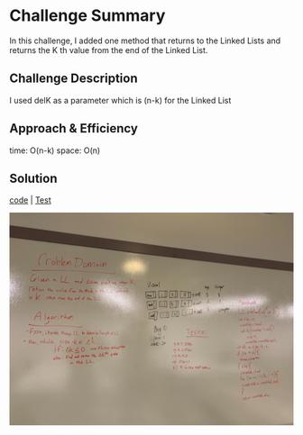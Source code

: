 # Challenge Summary
In this challenge, I added one method that returns to the Linked Lists and returns the K th value from the end of 
the Linked List.

## Challenge Description
 I used delK as a parameter which is (n-k) for the Linked List

## Approach & Efficiency
 time: O(n-k)
 space: O(n)

## Solution
[code](../src/main/java/code401Challenges/linkedlist/LinkedList.java) | 
[Test](../src/test/java/code401Challenges/linkedlist/LinkedListTest.java)

![White Board](../assets/kthvalue.jpg) 

